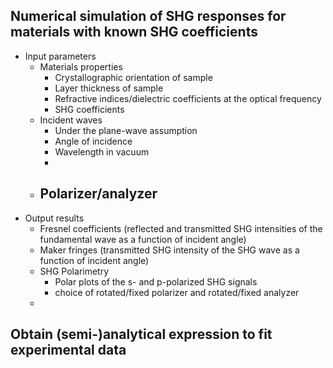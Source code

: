 ## Numerical simulation of SHG responses for materials with known SHG coefficients   
- Input parameters
	- Materials properties 
		- Crystallographic orientation of sample 
		- Layer thickness of sample 
		- Refractive indices/dielectric coefficients at the optical frequency 
		- SHG coefficients 
	- Incident waves 
		- Under the plane-wave assumption 
		- Angle of incidence 
		- Wavelength in vacuum 
		- 
	- Polarizer/analyzer 
		- 
- Output results 
	- Fresnel coefficients (reflected and transmitted SHG intensities of the fundamental wave as a function of incident angle)
	- Maker fringes (transmitted SHG intensity of the SHG wave as a function of incident angle)
	- SHG Polarimetry
		- Polar plots of the s- and p-polarized SHG signals 
		- choice of rotated/fixed polarizer and rotated/fixed analyzer 
	- 
## Obtain (semi-)analytical expression to fit experimental data   
